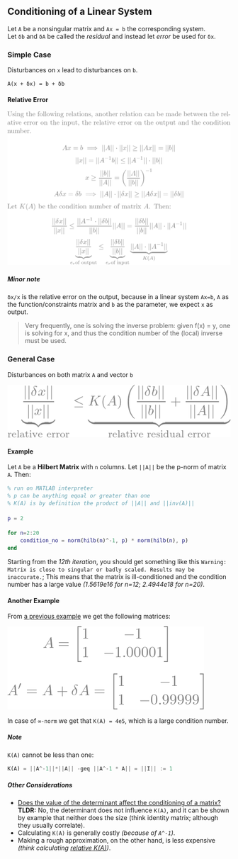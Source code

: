 ## Conditioning of a Linear System
Let `A` be a nonsingular matrix and `Ax = b` the corresponding system.  
Let `δb` and `δA` be called the *residual* and instead let *error* be used for `δx`.  
### Simple Case
Disturbances on `x` lead to disturbances on `b`.  
```vim
A(x + δx) = b + δb
```  
#### Relative Error
![ka](/img/k/ka.png)
##### Minor note
`δx/x` is the relative error on the output, because in a linear system `Ax=b`, `A` as the function/constraints matrix and `b` as the parameter, we expect `x` as output.  
> Very frequently, one is solving the inverse problem: given f(x) = y, one is solving for x, and thus the condition number of the (local) inverse must be used.

### General Case
Disturbances on both matrix `A` and vector `b`  

![ska](/img/k/ka2.png)  
#### Example
Let `A` be a **Hilbert Matrix** with `n` columns. Let `||A||` be the p-norm of matrix `A`. Then:  
```matlab
% run on MATLAB interpreter
% p can be anything equal or greater than one
% K(A) is by definition the product of ||A|| and ||inv(A)||

p = 2

for n=2:20
    condition_no = norm(hilb(n)^-1, p) * norm(hilb(n), p)
end
```
Starting from the *12th iteration*, you should get something like this `Warning: Matrix is close to singular or badly scaled. Results may be inaccurate.`; This means that the matrix is ill-conditioned and the condition number has a large value *(1.5619e16 for n=12; 2.4944e18 for n=20)*.  
#### Another Example
From [a previous example](https://github.com/Besnn/Numerical-Analysis/blob/main/articles/lin/cond.md#conditioning-of-a-linear-system) we get the following matrices:  

![ill-matrices](/img/k/ill-matrices.png)  

In case of `∞-norm` we get that `K(A) = 4e5`, which is a large condition number.
##### Note
`K(A)` cannot be less than one:  
```python
K(A) = ||A^-1||*||A|| -geq ||A^-1 * A|| = ||I|| := 1
```
##### Other Considerations
* [Does the value of the determinant affect the conditioning of a matrix?](https://scicomp.stackexchange.com/questions/1329/does-a-tiny-determinant-imply-ill-conditioning-of-a-matrix)  
**TLDR:** No, the determinant does not influence `K(A)`, and it can be shown by example that neither does the size (think identity matrix; although they usually correlate).  
* Calculating `K(A)` is generally costly *(because of `A^-1`)*.
* Making a rough approximation, on the other hand, is less expensive *(think calculating [relative K(A)](https://github.com/Besnn/Numerical-Analysis/blob/main/articles/lin/cond.md#conditioning-of-a-linear-system))*.  

